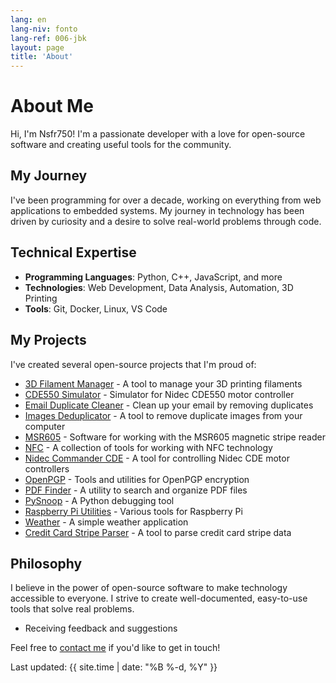 ```yaml
---
lang: en
lang-niv: fonto
lang-ref: 006-jbk
layout: page
title: 'About'
---
```



# About Me

Hi, I'm Nsfr750! I'm a passionate developer with a love for open-source software and creating useful tools for the community.

## My Journey

I've been programming for over a decade, working on everything from web applications to embedded systems. My journey in technology has been driven by curiosity and a desire to solve real-world problems through code.

## Technical Expertise

- **Programming Languages**: Python, C++, JavaScript, and more
- **Technologies**: Web Development, Data Analysis, Automation, 3D Printing
- **Tools**: Git, Docker, Linux, VS Code

## My Projects

I've created several open-source projects that I'm proud of:

- [3D Filament Manager](https://github.com/Nsfr750/3D_Filament_Manager) - A tool to manage your 3D printing filaments
- [CDE550 Simulator](https://github.com/Nsfr750/CDE550-sim) - Simulator for Nidec CDE550 motor controller
- [Email Duplicate Cleaner](https://github.com/Nsfr750/EmailDuplicateCleaner) - Clean up your email by removing duplicates
- [Images Deduplicator](https://github.com/Nsfr750/Images-Deduplicator) - A tool to remove duplicate images from your computer
- [MSR605](https://github.com/Nsfr750/MSR605) - Software for working with the MSR605 magnetic stripe reader
- [NFC](https://github.com/Nsfr750/NFC) - A collection of tools for working with NFC technology
- [Nidec Commander CDE](https://github.com/Nsfr750/Nidec_CommanderCDE) - A tool for controlling Nidec CDE motor controllers
- [OpenPGP](https://github.com/Nsfr750/OpenPGP) - Tools and utilities for OpenPGP encryption
- [PDF Finder](https://github.com/Nsfr750/PDF_Finder) - A utility to search and organize PDF files
- [PySnoop](https://github.com/Nsfr750/PySnoop) - A Python debugging tool
- [Raspberry Pi Utilities](https://github.com/Nsfr750/raspy_utility) - Various tools for Raspberry Pi
- [Weather](https://github.com/Nsfr750/weather) - A simple weather application
- [Credit Card Stripe Parser](https://github.com/Nsfr750/credit_card_stripe_parser) - A tool to parse credit card stripe data

## Philosophy

I believe in the power of open-source software to make technology accessible to everyone. I strive to create well-documented, easy-to-use tools that solve real problems.
- Receiving feedback and suggestions

Feel free to [contact me](/contact) if you'd like to get in touch!

Last updated: {{ site.time | date: "%B %-d, %Y" }}